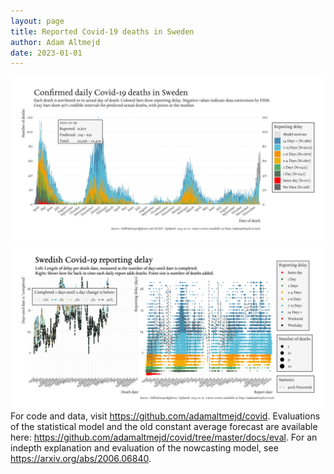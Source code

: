 ```yaml
---
layout: page
title: Reported Covid-19 deaths in Sweden
author: Adam Altmejd
date: 2023-01-01
---
```


![Graph of Swedish Covid-19 deaths with reporting delay.](deaths_lag_sweden_2023-01-01.png "Swedish Covid-19 deaths.")
![Graph of Swedish Covid-19 reporting delay in daily deaths.](lag_trend_sweden_2023-01-01.png "Trend in Swedish Covid-19 mortality reporting delay.")
For code and data, visit <https://github.com/adamaltmejd/covid>.
Evaluations of the statistical model and the old constant average forecast are available here: <https://github.com/adamaltmejd/covid/tree/master/docs/eval>.
For an indepth explanation and evaluation of the nowcasting model, see <https://arxiv.org/abs/2006.06840>.
